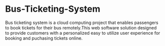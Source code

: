 # Bus-Ticketing-System
Bus ticketing system is a cloud computing project that enables passengers to book tickets for their bus remotely.This web software solution designed to provide customers with a personalized easy to utilize user experience for booking and puchasing 
tickets online.
